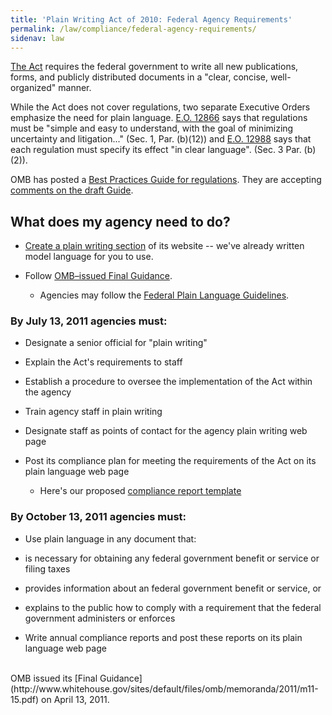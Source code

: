 ```yaml
---
title: 'Plain Writing Act of 2010: Federal Agency Requirements'
permalink: /law/compliance/federal-agency-requirements/
sidenav: law
---
```


[The Act](http://www.gpo.gov/fdsys/pkg/PLAW-111publ274/pdf/PLAW-111publ274.pdf) requires the federal government to write all new publications, forms, and publicly distributed documents in a "clear, concise, well-organized" manner.

While the Act does not cover regulations, two separate Executive Orders emphasize the need for plain language. [E.O. 12866](../../populartopics/regulations/eo12866.pdf) says that regulations must be "simple and easy to understand, with the goal of minimizing uncertainty and litigation..." (Sec. 1, Par. (b)(12)) and [E.O. 12988](../../populartopics/regulations/eo12988.pdf) says that each regulation must specify its effect "in clear language". (Sec. 3 Par. (b)(2)).

OMB has posted a [Best Practices Guide for regulations](http://www.regulations.gov/exchange/sites/default/files/doc_files/20101130_eRule_Best_Practices_Document_rev.pdf). They are accepting [comments on the draft Guide](http://www.regulations.gov/exchange/topic/exchange/bestpractices).

## What does my agency need to do?

- [Create a plain writing section](agency_pl_page.cfm) of its website -- we've already written model language for you to use.
- Follow [OMB–issued Final Guidance](http://www.whitehouse.gov/sites/default/files/omb/memoranda/2011/m11-15.pdf).

  - Agencies may follow the [Federal Plain Language Guidelines](../../howto/guidelines/bigdoc/TOC.cfm).

### By July 13, 2011 agencies must:

- Designate a senior official for "plain writing"
- Explain the Act's requirements to staff
- Establish a procedure to oversee the implementation of the Act within the agency
- Train agency staff in plain writing
- Designate staff as points of contact for the agency plain writing web page<br>

- Post its compliance plan for meeting the requirements of the Act on its plain language web page

  - Here's our proposed [compliance report template](agency_compliance_report_template.doc)

### By October 13, 2011 agencies must:

- Use plain language in any document that:

- is necessary for obtaining any federal government benefit or service or filing taxes

- provides information about an federal government benefit or service, or

- explains to the public how to comply with a requirement that the federal government administers or enforces

- Write annual compliance reports and post these reports on its plain language web page

<br>
OMB issued its [Final Guidance](http://www.whitehouse.gov/sites/default/files/omb/memoranda/2011/m11-15.pdf)  on April 13, 2011.<br>

